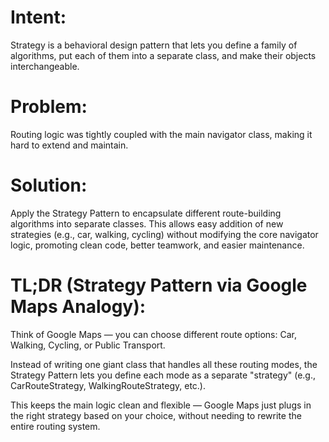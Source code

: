 # Intent:

Strategy is a behavioral design pattern that lets you define a family of algorithms, put each of them into a separate
class, and make their objects interchangeable.

# Problem:

Routing logic was tightly coupled with the main navigator class, making it hard to extend and maintain.

# Solution:

Apply the Strategy Pattern to encapsulate different route-building algorithms into separate classes. This allows easy
addition of new strategies (e.g., car, walking, cycling) without modifying the core navigator logic, promoting clean
code, better teamwork, and easier maintenance.

# TL;DR (Strategy Pattern via Google Maps Analogy):

Think of Google Maps — you can choose different route options: Car, Walking, Cycling, or Public Transport.

Instead of writing one giant class that handles all these routing modes, the Strategy Pattern lets you define each mode
as a separate "strategy" (e.g., CarRouteStrategy, WalkingRouteStrategy, etc.).

This keeps the main logic clean and flexible — Google Maps just plugs in the right strategy based on your choice,
without needing to rewrite the entire routing system.